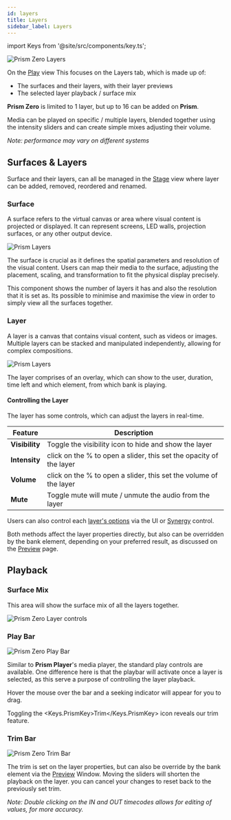 ```yaml
---
id: layers
title: Layers
sidebar_label: Layers
---
```


import Keys from '@site/src/components/key.ts';

![Prism Zero Layers](/prismdocs/images/zero-layers.png)

On the [Play](../play) view This focuses on the Layers tab, which is made up of:

- The surfaces and their layers, with their layer previews
- The selected layer playback / surface mix

**Prism Zero** is limited to 1 layer, but up to 16 can be added on **Prism**. 


Media can be played on specific / multiple layers, blended together using the intensity sliders and can create simple mixes adjusting their volume. 

*Note: performance may vary on different systems*

## Surfaces & Layers

Surface and their layers, can all be managed in the [Stage](../stage) view where layer can be added, removed, reordered and renamed.

### Surface

A surface refers to the virtual canvas or area where visual content is projected or displayed. It can represent screens, LED walls, projection surfaces, or any other output device.

![Prism Layers](/prismdocs/images/surfaces-layers/zero-surface.png)

The surface is crucial as it defines the spatial parameters and resolution of the visual content. Users can map their media to the surface, adjusting the placement, scaling, and transformation to fit the physical display precisely.

This component shows the number of layers it has and also the resolution that it is set as. Its possible to minimise and maximise the view in order to simply view all the surfaces together. 


### Layer

A layer is a canvas that contains visual content, such as videos or images. Multiple layers can be stacked and manipulated independently, allowing for complex compositions.

![Prism Layers](/prismdocs/images/surfaces-layers/zero-layer.png)

The layer comprises of an overlay, which can show to the user, duration, time left and which element, from which bank is playing. 

#### Controlling the Layer

The layer has some controls, which can adjust the layers in real-time.

| Feature | Description |
|---------|-------------|
|  **Visibility** | Toggle the visibility icon to hide and show the layer |
|  **Intensity** | click on the % to open a slider, this set the opacity of the layer |
|  **Volume** | click on the % to open a slider, this set the volume of the layer |
|  **Mute** | Toggle mute will mute / unmute the audio from the layer |

Users can also control each [layer's options](../play/layer-options) via the UI or [Synergy](../settings/settings-synergy) control.

Both methods affect the layer properties directly, but also can be overridden by the bank element, depending on your preferred result, as discussed on the [Preview](../preview) page.

## Playback

### Surface Mix

This area will show the surface mix of all the layers together. 

![Prism Zero Layer controls](/prismdocs/images/zero-surface-mix.png)

### Play Bar

![Prism Zero Play Bar](/prismdocs/images/zero-prism-playbar.png)

Similar to **Prism Player**'s media player, the standard play controls are available. One difference here is that the playbar will activate once a layer is selected, as this serve a purpose of controlling the layer playback.

Hover the mouse over the bar and a seeking indicator will appear for you to drag.

Toggling the <Keys.PrismKey>Trim</Keys.PrismKey> icon reveals our trim feature.

### Trim Bar

![Prism Zero Trim Bar](/prismdocs/images/zero-prism-trimbar.png)

The trim is set on the layer properties, but can also be override by the bank element via the [Preview](../preview) Window. Moving the sliders will shorten the playback on the layer. you can cancel your changes to reset back to the previously set trim. 

*Note: Double clicking on the IN and OUT timecodes allows for editing of values, for more accuracy.*
